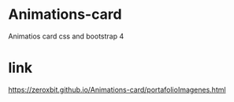 # Animations-card
Animatios card css and bootstrap 4

# link
https://zeroxbit.github.io/Animations-card/portafolioImagenes.html
